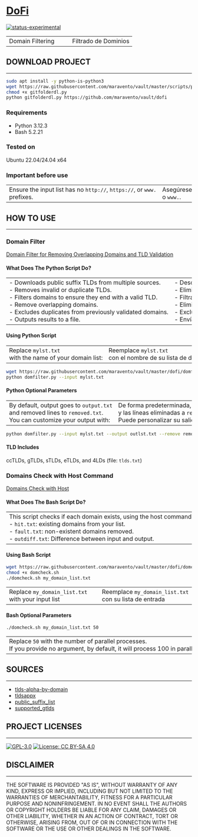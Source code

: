 # [DoFi](https://www.maravento.com)

[![status-experimental](https://img.shields.io/badge/status-experimental-orange.svg)](https://github.com/maravento/vault)

<!-- markdownlint-disable MD033 -->

<table>
  <tr>
    <td style="width: 50%; white-space: nowrap;">
        Domain Filtering
    </td>
    <td style="width: 50%; white-space: nowrap;">
        Filtrado de Dominios
    </td>
  </tr>
</table>

## DOWNLOAD PROJECT

---

```bash
sudo apt install -y python-is-python3
wget https://raw.githubusercontent.com/maravento/vault/master/scripts/python/gitfolderdl.py
chmod +x gitfolderdl.py
python gitfolderdl.py https://github.com/maravento/vault/dofi
```

### Requirements

- Python 3.12.3
- Bash 5.2.21

### Tested on

Ubuntu 22.04/24.04 x64

### Important before use

<table width="100%">
  <tr>
    <td style="width: 50%; white-space: nowrap;">
        Ensure the input list has no <code>http://</code>, <code>https://</code>, or <code>www.</code> prefixes.
    </td>
    <td style="width: 50%; white-space: nowrap;">
        Asegúrese de que la lista de entrada no tenga prefijos <code>http://</code>, <code>https://</code> o <code>www.</code>.
    </td>
  </tr>
</table>

## HOW TO USE

---

### Domain Filter

[Domain Filter for Removing Overlapping Domains and TLD Validation](https://raw.githubusercontent.com/maravento/vault/master/dofi/domfilter.py)

#### What Does The Python Script Do?

<table width="100%">
  <tr>
    <td style="width: 50%; white-space: nowrap;">
        - Downloads public suffix TLDs from multiple sources.<br>
        - Removes invalid or duplicate TLDs.<br>
        - Filters domains to ensure they end with a valid TLD.<br>
        - Remove overlapping domains.<br>
        - Excludes duplicates from previously validated domains.<br>
        - Outputs results to a file.
    </td>
    <td style="width: 50%; white-space: nowrap;">
        - Descarga TLD de sufijo público de varias fuentes.<br>
        - Elimina TLD no válidos o duplicados.<br>
        - Filtra dominios para garantizar que terminen con un TLD válido.<br>
        - Elimina dominios superpuestos.<br>
        - Excluye duplicados de dominios previamente validados.<br>
        - Envía los resultados a un archivo.<br>
    </td>
  </tr>
</table>

#### Using Python Script

<table width="100%">
  <tr>
    <td style="width: 50%; white-space: nowrap;">
        Replace <code>mylst.txt</code> with the name of your domain list:
    </td>
    <td style="width: 50%; white-space: nowrap;">
        Reemplace <code>mylst.txt</code> con el nombre de su lista de dominios:
    </td>
  </tr>
</table>

```bash
wget https://raw.githubusercontent.com/maravento/vault/master/dofi/domfilter.py
python domfilter.py --input mylst.txt
```

#### Python Optional Parameters

<table width="100%">
  <tr>
    <td style="width: 50%; white-space: nowrap;"> 
        By default, output goes to <code>output.txt</code> and removed lines to <code>removed.txt</code>. <br> 
        You can customize your output with: <br>
    </td>
    <td style="width: 50%; white-space: nowrap;"> 
        De forma predeterminada, la salida va a <code>output.txt</code> y las líneas eliminadas a <code>removed.txt</code>. <br>
        Puede personalizar su salida con: <br>
    </td>
  </tr>
</table>

```bash
python domfilter.py --input mylst.txt --output outlst.txt --remove removelst.txt
```

#### TLD Includes

ccTLDs, gTLDs, sTLDs, eTLDs, and 4LDs (file: `tlds.txt`)

### Domains Check with Host Command

[Domains Check with Host](https://raw.githubusercontent.com/maravento/vault/master/dofi/domcheck.sh)

#### What Does The Bash Script Do?

<table width="100%">
  <tr>
    <td style="width: 50%; white-space: nowrap;">
      This script checks if each domain exists, using the host command, and cleans the input list, separating the output as follows:<br>
      - <code>hit.txt</code>: existing domains from your list.<br>
      - <code>fault.txt</code>: non-existent domains removed.<br>
      - <code>outdiff.txt</code>: Difference between input and output.<br>
    </td>
    <td style="width: 50%; white-space: nowrap;">
      Este script verifica si cada dominio existe, con el comando host y limpia la lista de entrada, separando la salida de la siguiente manera:<br>
      - <code>hit.txt</code>: dominios existentes de su lista.<br>
      - <code>fault.txt</code>: dominios inexistentes eliminados.<br>
      - <code>outdiff.txt</code>: diferencia entre entrada y salida.<br>
    </td>
  </tr>
</table>

#### Using Bash Script

```bash
wget https://raw.githubusercontent.com/maravento/vault/master/dofi/domcheck.sh
chmod +x domcheck.sh
./domcheck.sh my_domain_list.txt
```

<table width="100%">
  <tr>
    <td style="width: 50%; white-space: nowrap;">
        Replace <code>my_domain_list.txt</code> with your input list
    </td>
    <td style="width: 50%; white-space: nowrap;">
        Reemplace <code>my_domain_list.txt</code> con su lista de entrada
    </td>
  </tr>
</table>

#### Bash Optional Parameters

```bash
./domcheck.sh my_domain_list.txt 50
```

<table width="100%">
  <tr>
    <td style="width: 50%; white-space: nowrap;"> 
        Replace <code>50</code> with the number of parallel processes. <br>
        If you provide no argument, by default, it will process 100 in parallel. <br>
    </td>
    <td style="width: 50%; white-space: nowrap;"> 
        Reemplace <code>50</code> con el número de procesos paralelos. <br> 
        Si no proporciona argumento, por defecto, procesará 100 en paralelo. <br>
    </td>
  </tr>
</table>

## SOURCES

---

- [tlds-alpha-by-domain](https://data.iana.org/TLD/tlds-alpha-by-domain.txt)
- [tldsappx](https://github.com/maravento/blackweb/blob/master/bwupdate/lst/tldsappx.txt)
- [public_suffix_list](https://github.com/publicsuffix/list/blob/master/public_suffix_list.dat)
- [supported_gtlds](https://www.whoisxmlapi.com/support/supported_gtlds.php)

## PROJECT LICENSES

---

[![GPL-3.0](https://img.shields.io/badge/License-GPLv3-blue.svg)](https://www.gnu.org/licenses/gpl.txt)
[![License: CC BY-SA 4.0](https://img.shields.io/badge/License-CC_BY--SA_4.0-lightgrey.svg)](https://creativecommons.org/licenses/by-sa/4.0/)

## DISCLAIMER

---

THE SOFTWARE IS PROVIDED "AS IS", WITHOUT WARRANTY OF ANY KIND, EXPRESS OR IMPLIED, INCLUDING BUT NOT LIMITED TO THE WARRANTIES OF MERCHANTABILITY, FITNESS FOR A PARTICULAR PURPOSE AND NONINFRINGEMENT. IN NO EVENT SHALL THE AUTHORS OR COPYRIGHT HOLDERS BE LIABLE FOR ANY CLAIM, DAMAGES OR OTHER LIABILITY, WHETHER IN AN ACTION OF CONTRACT, TORT OR OTHERWISE, ARISING FROM, OUT OF OR IN CONNECTION WITH THE SOFTWARE OR THE USE OR OTHER DEALINGS IN THE SOFTWARE.
